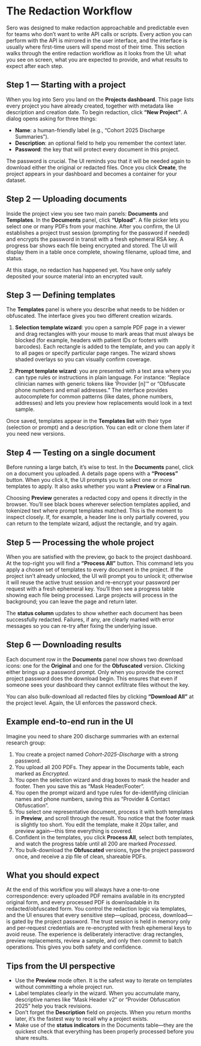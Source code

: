 # The Redaction Workflow

Sero was designed to make redaction approachable and predictable even for teams who don’t want to write API calls or scripts. Every action you can perform with the API is mirrored in the user interface, and the interface is usually where first-time users will spend most of their time. This section walks through the entire redaction workflow as it looks from the UI: what you see on screen, what you are expected to provide, and what results to expect after each step.

## Step 1 — Starting with a project

When you log into Sero you land on the **Projects dashboard**. This page lists every project you have already created, together with metadata like description and creation date. To begin redaction, click **“New Project”**. A dialog opens asking for three things:

- **Name**: a human-friendly label (e.g., “Cohort 2025 Discharge Summaries”).
- **Description**: an optional field to help you remember the context later.
- **Password**: the key that will protect every document in this project.

The password is crucial. The UI reminds you that it will be needed again to download either the original or redacted files. Once you click **Create**, the project appears in your dashboard and becomes a container for your dataset.

## Step 2 — Uploading documents

Inside the project view you see two main panels: **Documents** and **Templates**. In the **Documents** panel, click **“Upload”**. A file picker lets you select one or many PDFs from your machine. After you confirm, the UI establishes a project trust session (prompting for the password if needed) and encrypts the password in transit with a fresh ephemeral RSA key. A progress bar shows each file being encrypted and stored. The UI will display them in a table once complete, showing filename, upload time, and status.

At this stage, no redaction has happened yet. You have only safely deposited your source material into an encrypted vault.

## Step 3 — Defining templates

The **Templates** panel is where you describe what needs to be hidden or obfuscated. The interface gives you two different creation wizards.

1. **Selection template wizard**: you open a sample PDF page in a viewer and drag rectangles with your mouse to mark areas that must always be blocked (for example, headers with patient IDs or footers with barcodes). Each rectangle is added to the template, and you can apply it to all pages or specify particular page ranges. The wizard shows shaded overlays so you can visually confirm coverage.

2. **Prompt template wizard**: you are presented with a text area where you can type rules or instructions in plain language. For instance: “Replace clinician names with generic tokens like ‘Provider [n]’” or “Obfuscate phone numbers and email addresses.” The interface provides autocomplete for common patterns (like dates, phone numbers, addresses) and lets you preview how replacements would look in a text sample.

Once saved, templates appear in the **Templates list** with their type (selection or prompt) and a description. You can edit or clone them later if you need new versions.

## Step 4 — Testing on a single document

Before running a large batch, it’s wise to test. In the **Documents** panel, click on a document you uploaded. A details page opens with a **“Process”** button. When you click it, the UI prompts you to select one or more templates to apply. It also asks whether you want a **Preview** or a **Final run**.

Choosing **Preview** generates a redacted copy and opens it directly in the browser. You’ll see black boxes wherever selection templates applied, and tokenized text where prompt templates matched. This is the moment to inspect closely. If, for example, a header line is only partially covered, you can return to the template wizard, adjust the rectangle, and try again.

## Step 5 — Processing the whole project

When you are satisfied with the preview, go back to the project dashboard. At the top-right you will find a **“Process All”** button. This command lets you apply a chosen set of templates to every document in the project. If the project isn’t already unlocked, the UI will prompt you to unlock it; otherwise it will reuse the active trust session and re-encrypt your password per request with a fresh ephemeral key. You’ll then see a progress table showing each file being processed. Large projects will process in the background; you can leave the page and return later.

The **status column** updates to show whether each document has been successfully redacted. Failures, if any, are clearly marked with error messages so you can re-try after fixing the underlying issue.

## Step 6 — Downloading results

Each document row in the **Documents** panel now shows two download icons: one for the **Original** and one for the **Obfuscated** version. Clicking either brings up a password prompt. Only when you provide the correct project password does the download begin. This ensures that even if someone sees your dashboard they cannot exfiltrate files without the key.

You can also bulk-download all redacted files by clicking **“Download All”** at the project level. Again, the UI enforces the password check.

## Example end-to-end run in the UI

Imagine you need to share 200 discharge summaries with an external research group:

1. You create a project named *Cohort-2025-Discharge* with a strong password.
2. You upload all 200 PDFs. They appear in the Documents table, each marked as *Encrypted*.
3. You open the selection wizard and drag boxes to mask the header and footer. Then you save this as “Mask Header/Footer”.
4. You open the prompt wizard and type rules for de-identifying clinician names and phone numbers, saving this as “Provider & Contact Obfuscation”.
5. You select one representative document, process it with both templates in **Preview**, and scroll through the result. You notice that the footer mask is slightly too short. You edit the template, make it 20px taller, and preview again—this time everything is covered.
6. Confident in the templates, you click **Process All**, select both templates, and watch the progress table until all 200 are marked *Processed*.
7. You bulk-download the **Obfuscated** versions, type the project password once, and receive a zip file of clean, shareable PDFs.

## What you should expect

At the end of this workflow you will always have a one-to-one correspondence: every uploaded PDF remains available in its encrypted original form, and every processed PDF is downloadable in its redacted/obfuscated form. You control the redaction logic via templates, and the UI ensures that every sensitive step—upload, process, download—is gated by the project password. The trust session is held in memory only and per-request credentials are re-encrypted with fresh ephemeral keys to avoid reuse. The experience is deliberately interactive: drag rectangles, preview replacements, review a sample, and only then commit to batch operations. This gives you both safety and confidence.

## Tips from the UI perspective

- Use the **Preview** mode often. It is the safest way to iterate on templates without committing a whole project run.
- Label templates clearly in the wizard. When you accumulate many, descriptive names like “Mask Header v2” or “Provider Obfuscation 2025” help you track revisions.
- Don’t forget the **Description** field on projects. When you return months later, it’s the fastest way to recall why a project exists.
- Make use of the **status indicators** in the Documents table—they are the quickest check that everything has been properly processed before you share results.
